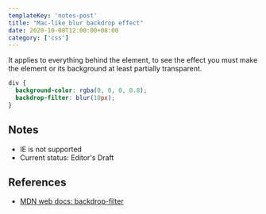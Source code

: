 ```yaml
---
templateKey: 'notes-post'
title: "Mac-like blur backdrop effect"
date: 2020-10-08T12:00:00+08:00
category: ['css']
---
```


It applies to everything behind the element, to see the effect you must make the element or its background at least partially transparent.

```css
div {
  background-color: rgba(0, 0, 0, 0.8);
  backdrop-filter: blur(10px);
}
```

## Notes
- IE is not supported
- Current status: Editor's Draft

## References

- [MDN web docs: backdrop-filter](https://developer.mozilla.org/en-US/docs/Web/CSS/backdrop-filter)
